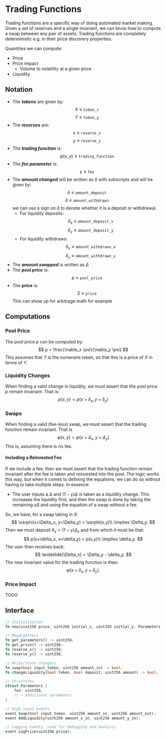 # Trading Functions

Trading functions are a specific way of doing automated market making.
Given a set of reserves and a single invariant, we can know how to compute a swap between any pair of assets.
Trading functions are completely deterministic e.g. in their price discovery properties.

Quantities we can compute:
- Price
- Price impact
    - Volume to volatility at a given price
- Liquidity

## Notation
- The **_tokens_** are given by: $$X \equiv \mathtt{token\_x}$$ $$Y \equiv \mathtt{token\_y}$$
- The **_reserves_** are: $$ x \equiv \mathtt{reserve\_x} $$ $$ y \equiv \mathtt{reserve\_y} $$
- The **_trading function_** is: $$ \varphi(x,y) \equiv \mathtt{trading\_function} $$
- The **_fee parameter_** is: $$ \gamma \equiv \mathtt{fee} $$
- The **_amount changed_** will be written as $\delta$ with subscripts and will be given by: $$ \delta \equiv \mathtt{amount\_deposit} $$ $$ \delta \equiv \mathtt{amount\_withdrawn} $$ 
we can use a sign on $\delta$ to denote whether it is a deposit or withdrawal.
    - For liquidity deposits: $$ \delta_x \equiv \mathtt{amount\_deposit\_x} $$ $$ \delta_y \equiv \mathtt{amount\_deposit\_y} $$
    - For liquidity withdraws: $$ \delta_x \equiv \mathtt{amount\_withdrawn\_x} $$ $$ \delta_y \equiv \mathtt{amount\_withdrawn\_y} $$
- The **_amount swapped_** is written as $\Delta$
- The **_pool price_** is: $$ p \equiv \mathtt{pool\_price} $$
- The **price** is: $$ S \equiv \mathtt{price} $$ This can show up for arbitrage math for example

## Computations

### Pool Price
The pool price $p$ can be computed by:
$$
p = \frac{\nabla_x \psi}{\nabla_y \psi}
$$
This assumes that $Y$ is the numeraire token, so that this is a price of $X$ in terms of $Y$.

### Liquidity Changes
When finding a valid change in liquidity, we must assert that the pool price $p$ remain invariant.
That is: $$p(x,y) = p(x+\delta_x, y+\delta_y)$$

### Swaps
When finding a valid (fee-less) swap, we must assert that the trading function remain invariant. 
That is $$\varphi(x,y) = \varphi(x+\Delta_x, y+\Delta_y)$$
This is, assuming there is no fee. 

#### Including a Reinvested Fee
If we include a fee, then we must assert that the trading function remain invariant after the fee is taken and reinvested into the pool.
The logic works this way, but when it comes to defining the equations, we can do so without having to take multiple steps.
In essence:
- The user inputs a $\Delta$ and $(1-\gamma)\Delta$ is taken as a liquidity change. 
This increases the liquidity first, and then the swap is done by taking the remaining $\gamma\Delta$ and using the equation of a swap without a fee.

So, we have, for a swap taking in $X$:
$$
\varphi(x+\Delta_x, y+\Delta_y) = \varphi(x,y)\\
\implies \Delta_y.
$$
Then we must deposit $\delta_x = (1-\gamma) \Delta_x$ and from which it must be that:
$$
p(x+\delta_x, x+\delta_y) = p(x,y)\\
\implies \delta_y.
$$
The user then receives back:
$$
\widetilde{\Delta_x} = \Delta_y - \delta_y.
$$
The new invariant value for the trading function is then:
$$
\varphi(x+\delta_x, y+\delta_y) .
$$

### Price Impact
TODO

## Interface

```rust
// Initialization
fn new(uint256 price, uint256 initial_x, uint256 initial_y, Parameters parameters) -> Pool;

// Read/getters
fn get_parameters() -> uint256;
fn get_price() -> uint256;
fn reserve_x() -> uint256;
fn reserve_y() -> uint256;

// Write/state changers
fn swap(bool input_token, uint256 amount_in) -> bool;
fn changeLiquidity(bool token, bool deposit, uint256 amount) -> bool;

// Structures
struct Parameters {
    fee: uint256,
    // ~ additional parameters
}

// High level events
event Swap(bool input_token, uint256 amount_in, uint256 amount_out);
event AddLiquidity(uint256 amount_x_in, uint256 amount_y_in);

// Logging events, used for debugging and analysis
event LogPrice(uint256 price);
```